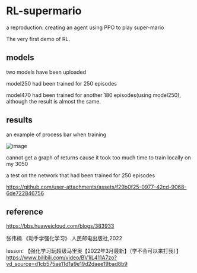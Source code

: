 # RL-supermario
a reproduction: creating an agent using PPO to play super-mario

The very first demo of RL. 

## models
two models have been uploaded

model250 had been trained for 250 episodes

model470 had been trained for another 180 episodes(using model250), although the result is almost the same.

## results
an example of process bar when training

![image](https://github.com/user-attachments/assets/f25877d6-548c-4ff6-9bc9-8e4a9df7595e)

cannot get a graph of returns cause it took too much time to train locally on my 3050

a test on the network that had been trained for 250 episodes

https://github.com/user-attachments/assets/f29b0f25-0977-42cd-9068-6de722846756


## reference
https://bbs.huaweicloud.com/blogs/383933

张伟楠.《动手学强化学习》.人民邮电出版社,2022

lesson:
【强化学习玩超级马里奥【2022年3月最新】（学不会可以来打我）】https://www.bilibili.com/video/BV1iL411A7zo?vd_source=d1cb575ae11d1a9e19d2daee19bad8b9
